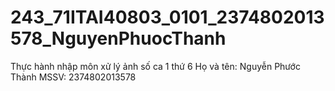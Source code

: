 # 243_71ITAI40803_0101_2374802013578_NguyenPhuocThanh
Thực hành nhập môn xử lý ảnh số ca 1 thứ 6
Họ và tên: Nguyễn Phước Thành
MSSV: 2374802013578